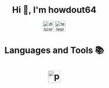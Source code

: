 <h1 align="center">Hi 👋, I'm howdout64</h1>
<p align="center">
  <a href="https://discord.com/users/572828427275599882" target="blank"><img width="35" alt="discord" src="https://cdn-icons-png.flaticon.com/512/3670/3670157.png"></a>
  <a href="https://web.telegram.org/z/#1352425216" target="blank"><img width="35" alt="telegram" src="https://upload.wikimedia.org/wikipedia/commons/thumb/8/82/Telegram_logo.svg/2048px-Telegram_logo.svg.png"></a>
  </p>
<h1 align="center">Languages and Tools 📚<h1 align="center">
<img width="40" alt="python" src="https://upload.wikimedia.org/wikipedia/commons/thumb/c/c3/Python-logo-notext.svg/1869px-Python-logo-notext.svg.png"></h1>
